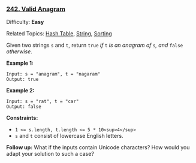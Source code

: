 ### [242\. Valid Anagram](https://leetcode.com/problems/valid-anagram/)

Difficulty: **Easy**  

Related Topics: [Hash Table](https://leetcode.com/tag/hash-table/), [String](https://leetcode.com/tag/string/), [Sorting](https://leetcode.com/tag/sorting/)


Given two strings `s` and `t`, return `true` _if_ `t` _is an anagram of_ `s`_, and_ `false` _otherwise_.

**Example 1:**

```
Input: s = "anagram", t = "nagaram"
Output: true
```

**Example 2:**

```
Input: s = "rat", t = "car"
Output: false
```

**Constraints:**

*   `1 <= s.length, t.length <= 5 * 10<sup>4</sup>`
*   `s` and `t` consist of lowercase English letters.

**Follow up:** What if the inputs contain Unicode characters? How would you adapt your solution to such a case?


